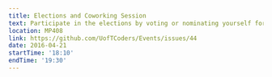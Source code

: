 ```yaml
---
title: Elections and Coworking Session
text: Participate in the elections by voting or nominating yourself for a position on the exec council; followed by pair-programming co-working session.
location: MP408
link: https://github.com/UofTCoders/Events/issues/44
date: 2016-04-21
startTime: '18:10'
endTime: '19:30'
---
```


